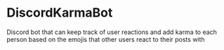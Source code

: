 # DiscordKarmaBot
Discord bot that can keep track of user reactions and add karma to each person based on the emojis that other users react to their posts with

